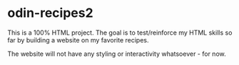 # odin-recipes2
This is a 100% HTML project. The goal is to test/reinforce my HTML skills so far
by building a website on my favorite recipes. 

The website will not have any styling or interactivity whatsoever - for now. 
